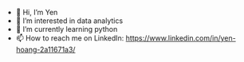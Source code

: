 - 👋 Hi, I’m Yen
- 👀 I’m interested in data analytics
- 🌱 I’m currently learning python
- 📫 How to reach me on LinkedIn: https://www.linkedin.com/in/yen-hoang-2a11671a3/
